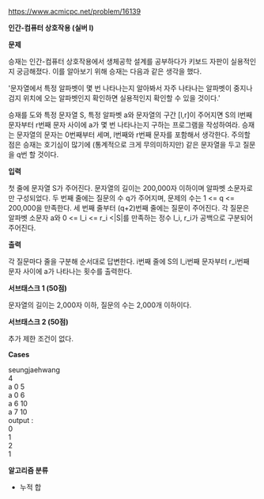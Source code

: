 https://www.acmicpc.net/problem/16139

**인간-컴퓨터 상호작용 (실버 I)**

**문제**

승재는 인간-컴퓨터 상호작용에서 생체공학 설계를 공부하다가 키보드 자판이 실용적인지 궁금해졌다. 이를 알아보기 위해 승재는 다음과 같은 생각을 했다.

'문자열에서 특정 알파벳이 몇 번 나타나는지 알아봐서 자주 나타나는 알파벳이 중지나 검지 위치에 오는 알파벳인지 확인하면 실용적인지 확인할 수 있을 것이다.'

승재를 도와 특정 문자열 S, 특정 알파벳 a와 문자열의 구간 [l,r]이 주어지면 S의 l번째 문자부터 r번째 문자 사이에 a가 몇 번 나타나는지 구하는 프로그램을 작성하여라. 승재는 문자열의 문자는 0번째부터 세며, l번째와 r번째 문자를 포함해서 생각한다. 주의할 점은 승재는 호기심이 많기에 (통계적으로 크게 무의미하지만) 같은 문자열을 두고 질문을 q번 할 것이다.

**입력**

첫 줄에 문자열 S가 주어진다. 문자열의 길이는 200,000자 이하이며 알파벳 소문자로만 구성되었다. 두 번째 줄에는 질문의 수 q가 주어지며, 문제의 수는 1 <= q <= 200,000을 만족한다. 세 번째 줄부터 (q+2)번째 줄에는 질문이 주어진다. 각 질문은 알파벳 소문자 a와 0 <= l_i <= r_i <|S|를 만족하는 정수 l_i, r_i가 공백으로 구분되어 주어진다.

**출력**

각 질문마다 줄을 구분해 순서대로 답변한다. i번째 줄에 S의 l_i번째 문자부터 r_i번째 문자 사이에 a가 나타나는 횟수를 출력한다.

**서브태스크 1 (50점)**

문자열의 길이는 2,000자 이하, 질문의 수는 2,000개 이하이다.

**서브태스크 2 (50점)**

추가 제한 조건이 없다.

**Cases**

seungjaehwang<br>
4<br>
a 0 5<br>
a 0 6<br>
a 6 10<br>
a 7 10<br>
output :<br>
0<br>
1<br>
2<br>
1

**알고리즘 분류**

- 누적 합